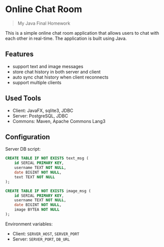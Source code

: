 # Online Chat Room

> My Java Final Homework

This is a simple online chat room application that allows users to chat with each other in real-time. The application is built using Java.

## Features

- support text and image messages
- store chat history in both server and client
- auto sync chat history when client reconnects
- support multiple clients

## Used Tools

- Client: JavaFX, sqlite3, JDBC
- Server: PostgreSQL, JDBC
- Commons: Maven, Apache Commons Lang3

## Configuration

Server DB script:
```sql
CREATE TABLE IF NOT EXISTS text_msg (
    id SERIAL PRIMARY KEY,
    username TEXT NOT NULL,
    date BIGINT NOT NULL,
    text TEXT NOT NULL
);

CREATE TABLE IF NOT EXISTS image_msg (
    id SERIAL PRIMARY KEY,
    username TEXT NOT NULL,
    date BIGINT NOT NULL,
    image BYTEA NOT NULL
);
```

Environment variables:
- Client: `SERVER_HOST`, `SERVER_PORT`
- Server: `SERVER_PORT`, `DB_URL`
